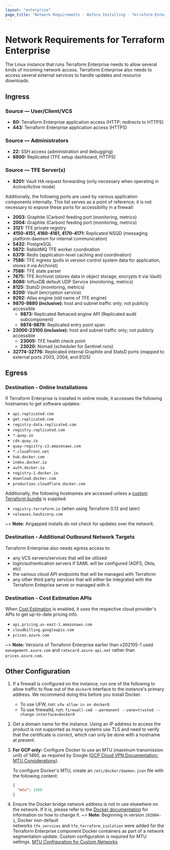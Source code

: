 ```yaml
---
layout: "enterprise"
page_title: "Network Requirements - Before Installing - Terraform Enterprise"
---
```


# Network Requirements for Terraform Enterprise

The Linux instance that runs Terraform Enterprise needs to allow several kinds of incoming network access. Terraform Enterprise also needs to access several external services to handle updates and resource downloads.

## Ingress

### Source — User/Client/VCS

* **80:** Terraform Enterprise application access (HTTP; redirects to HTTPS)
* **443:** Terraform Enterprise application access (HTTPS)

### Source — Administrators

* **22:** SSH access (administration and debugging)
* **8800:** Replicated (TFE setup dashboard, HTTPS)

### Source — TFE Server(s)

* **8201:** Vault HA request forwarding (only necessary when operating in Active/Active mode)

Additionally, the following ports are used by various application components internally.
This list serves as a point of reference; it is not necessary to expose these ports
for accessibility in a firewall:

* **2003:** Graphite (Carbon) feeding port (monitoring, metrics)
* **2004:** Graphite (Carbon) feeding port (monitoring, metrics)
* **3121:** TFE private registry
* **4150-4151, 4160-4161, 4170-4171:** Replicated NSQD (messaging platform daemon for internal communication)
* **5432:** PostgreSQL
* **5672:** RabbitMQ TFE worker coordination
* **6379:** Redis (application-level caching and coordination)
* **7586:** TFE ingress (pulls in version control system data for application, stores it via Archivist)
* **7588:** TFE state parser
* **7675:** TFE Archivist (stores data in object storage, encrypts it via Vault)
* **8086:** InfluxDB default UDP Service (monitoring, metrics)
* **8125:** StatsD (monitoring, metrics)
* **8200:** Vault (encryption service)
* **9292:** Atlas engine (old name of TFE engine)
* **9870-9880 (inclusive):** host and subnet traffic only; not publicly accessible
    * **9873:** Replicated Retraced engine API (Replicated audit subcomponent)
    * **9874-9879:** Replicated entry point span
* **23000-23100 (inclusive):** host and subnet traffic only; not publicly accessible
    * **23005:** TFE health check point
    * **23020:** Nomad (scheduler for Sentinel runs)
* **32774-32776:** Replicated internal Graphite and StatsD ports (mapped to external ports 2003, 2004, and 8125)

## Egress

### Destination - Online Installations

If Terraform Enterprise is installed in online mode, it accesses the following hostnames to get software updates:

* `api.replicated.com`
* `get.replicated.com`
* `registry-data.replicated.com`
* `registry.replicated.com`
* `*.quay.io`
* `cdn.quay.io`
* `quay-registry.s3.amazonaws.com`
* `*.cloudfront.net`
* `hub.docker.com`
* `index.docker.io`
* `auth.docker.io`
* `registry-1.docker.io`
* `download.docker.com`
* `production.cloudflare.docker.com`

Additionally, the following hostnames are accessed unless a
[custom Terraform bundle](/docs/cloud/run/install-software.html#custom-and-community-providers)
is supplied:

* `registry.terraform.io` (when using Terraform 0.12 and later)
* `releases.hashicorp.com`

~> **Note:** Airgapped installs do not check for updates over the network.

### Destination - Additional Outbound Network Targets

Terraform Enterprise also needs egress access to:

* any VCS servers/services that will be utilized
* login/authentication servers if SAML will be configured (ADFS, Okta, etc)
* the various cloud API endpoints that will be managed with Terraform
* any other third party services that will either be integrated with the Terraform Enteprise server or managed with it.

### Destination - Cost Estimation APIs

When [Cost Estimation](/docs/enterprise/admin/integration.html#cost-estimation-integration) is enabled, it uses the respective cloud provider's APIs to get up-to-date pricing info.

* `api.pricing.us-east-1.amazonaws.com`
* `cloudbilling.googleapis.com`
* `prices.azure.com`

~> **Note:** Versions of Terraform Enterprise earlier than v202105-1 used `management.azure.com` and `ratecard.azure-api.net` rather than `prices.azure.com`.

## Other Configuration

1. If a firewall is configured on the instance, run one of the following to allow traffic to flow out of the `docker0` interface to the instance's primary address. We recommend doing this before you install Docker.
   * To use UFW, run: `ufw allow in on docker0`
   *  To use firewalld, run: `firewall-cmd --permanent --zone=trusted --change-interface=docker0`
1. Get a domain name for the instance. Using an IP address to access the product is not supported as many systems use TLS and need to verify that the certificate is correct, which can only be done with a hostname at present.
1. **For GCP only:** Configure Docker to use an MTU (maximum transmission unit) of 1460, as required by Google ([GCP Cloud VPN Documentation: MTU Considerations](https://cloud.google.com/network-connectivity/docs/vpn/concepts/mtu-considerations)).

    To configure Docker's MTU, create an `/etc/docker/daemon.json` file with the following content:

    ```json
    {
      "mtu": 1460
    }
    ```

1. Ensure the Docker bridge network address is not in use elsewhere on the network. If it is, please refer to the [Docker documentation](https://docs.docker.com/network/bridge/) for information on how to change it.
~> **Note:** Beginning in version `202004-1`, Docker non-default networks `tfe_services` and `tfe_terraform_isolation` were added for the Terraform Enterprise component Docker containers as part of a network segmentation update. Custom configuration is required for MTU settings. [MTU Configuration for Custom Networks](https://hashicorp.zendesk.com/knowledge/articles/4405507244691/en-us?brand_id=961948) 

